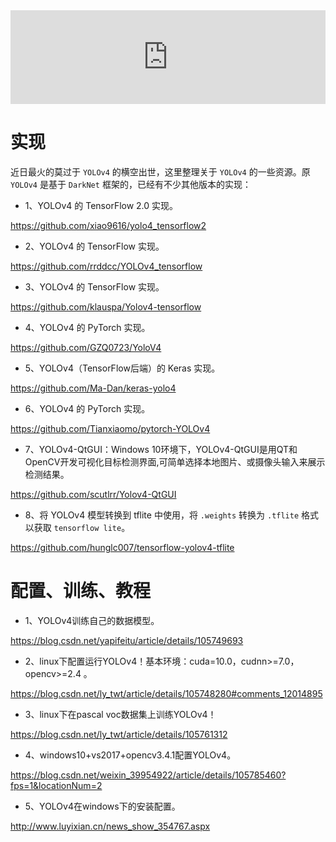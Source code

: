 <iframe id="spkj" src="https://player.bilibili.com/player.html?aid=582997956&page=1" scrolling="no" border="0" frameborder="no" framespacing="0" allowfullscreen="true" width=100%> </iframe>
<script type="text/javascript">  
document.getElementById("spkj").style.height=document.getElementById("spkj").scrollWidth*0.76+"px";
</script>

# 实现

近日最火的莫过于 `YOLOv4` 的横空出世，这里整理关于 `YOLOv4` 的一些资源。原 `YOLOv4` 是基于 `DarkNet` 框架的，已经有不少其他版本的实现：

- 1、YOLOv4 的 TensorFlow 2.0 实现。

https://github.com/xiao9616/yolo4_tensorflow2

- 2、YOLOv4 的 TensorFlow 实现。

https://github.com/rrddcc/YOLOv4_tensorflow

- 3、YOLOv4 的 TensorFlow 实现。

https://github.com/klauspa/Yolov4-tensorflow

- 4、YOLOv4 的 PyTorch 实现。

https://github.com/GZQ0723/YoloV4

- 5、YOLOv4（TensorFlow后端）的 Keras 实现。

https://github.com/Ma-Dan/keras-yolo4

- 6、YOLOv4 的 PyTorch 实现。

https://github.com/Tianxiaomo/pytorch-YOLOv4

- 7、YOLOv4-QtGUI：Windows 10环境下，YOLOv4-QtGUI是用QT和OpenCV开发可视化目标检测界面,可简单选择本地图片、或摄像头输入来展示检测结果。

https://github.com/scutlrr/Yolov4-QtGUI

- 8、将 YOLOv4 模型转换到 tflite 中使用，将 `.weights` 转换为 `.tflite` 格式以获取 `tensorflow lite`。

https://github.com/hunglc007/tensorflow-yolov4-tflite

# 配置、训练、教程

- 1、YOLOv4训练自己的数据模型。

https://blog.csdn.net/yapifeitu/article/details/105749693

- 2、linux下配置运行YOLOv4！基本环境：cuda=10.0，cudnn>=7.0， opencv>=2.4 。

https://blog.csdn.net/ly_twt/article/details/105748280#comments_12014895

- 3、linux下在pascal voc数据集上训练YOLOv4！

https://blog.csdn.net/ly_twt/article/details/105761312

- 4、windows10+vs2017+opencv3.4.1配置YOLOv4。

https://blog.csdn.net/weixin_39954922/article/details/105785460?fps=1&locationNum=2

- 5、YOLOv4在windows下的安装配置。

http://www.luyixian.cn/news_show_354767.aspx
